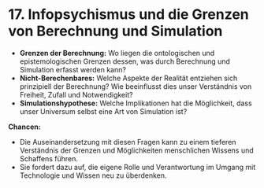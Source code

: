 # 17. Infopsychismus und die Grenzen von Berechnung und Simulation

- **Grenzen der Berechnung:** Wo liegen die ontologischen und epistemologischen Grenzen dessen, was durch Berechnung und Simulation erfasst werden kann?
- **Nicht-Berechenbares:** Welche Aspekte der Realität entziehen sich prinzipiell der Berechnung? Wie beeinflusst dies unser Verständnis von Freiheit, Zufall und Notwendigkeit?
- **Simulationshypothese:** Welche Implikationen hat die Möglichkeit, dass unser Universum selbst eine Art von Simulation ist?

**Chancen:**

- Die Auseinandersetzung mit diesen Fragen kann zu einem tieferen Verständnis der Grenzen und Möglichkeiten menschlichen Wissens und Schaffens führen.
- Sie fordert dazu auf, die eigene Rolle und Verantwortung im Umgang mit Technologie und Wissen neu zu überdenken.
